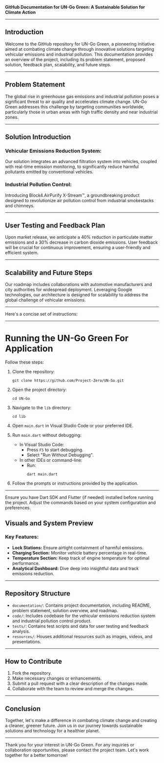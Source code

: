 **GitHub Documentation for UN-Go Green: A Sustainable Solution for Climate Action**

---

## Introduction

Welcome to the GitHub repository for UN-Go Green, a pioneering initiative aimed at combating climate change through innovative solutions targeting vehicular emissions and industrial pollution. This documentation provides an overview of the project, including its problem statement, proposed solution, feedback plan, scalability, and future steps.

---

## Problem Statement

The global rise in greenhouse gas emissions and industrial pollution poses a significant threat to air quality and accelerates climate change. UN-Go Green addresses this challenge by targeting communities worldwide, particularly those in urban areas with high traffic density and near industrial zones.

---

## Solution Introduction

### Vehicular Emissions Reduction System:
Our solution integrates an advanced filtration system into vehicles, coupled with real-time emission monitoring, to significantly reduce harmful pollutants emitted by conventional vehicles.

### Industrial Pollution Control:
Introducing Block4.AirPurify X-Stream™, a groundbreaking product designed to revolutionize air pollution control from industrial smokestacks and chimneys.

---

## User Testing and Feedback Plan

Upon market release, we anticipate a 40% reduction in particulate matter emissions and a 30% decrease in carbon dioxide emissions. User feedback will be crucial for continuous improvement, ensuring a user-friendly and efficient system.

---

## Scalability and Future Steps

Our roadmap includes collaborations with automotive manufacturers and city authorities for widespread deployment. Leveraging Google technologies, our architecture is designed for scalability to address the global challenge of vehicular emissions.

---
 Here's a concise set of instructions:

---

# Running the UN-Go Green For Application

Follow these steps:

1. Clone the repository:
   ```
   git clone https://github.com/Project-Zero/UN-Go.git
   ```

2. Open the project directory:
   ```
   cd UN-Go
   ```

3. Navigate to the `lib` directory:
   ```
   cd lib
   ```

4. Open `main.dart` in Visual Studio Code or your preferred IDE.

5. Run `main.dart` without debugging:
   - In Visual Studio Code:
     - Press `F5` to start debugging.
     - Select "Run Without Debugging".
   - In other IDEs or command-line:
     - Run:
       ```
       dart main.dart
       ```

6. Follow the prompts or instructions provided by the application.

---

Ensure you have Dart SDK and Flutter (if needed) installed before running the project. Adjust the commands based on your system configuration and preferences.
## Visuals and System Preview

### Key Features:

- **Lock Stations:** Ensure airtight containment of harmful emissions.
- **Charging Section:** Monitor vehicle battery percentage in real-time.
- **Temperature Section:** Keep track of engine temperature for optimal performance.
- **Analytical Dashboard:** Dive deep into insightful data and track emissions reduction.

---

## Repository Structure

- `documentation/`: Contains project documentation, including README, problem statement, solution overview, and roadmap.
- `code/`: Includes codebase for the vehicular emissions reduction system and industrial pollution control product.
- `tests/`: Contains test scripts and data for user testing and feedback analysis.
- `resources/`: Houses additional resources such as images, videos, and presentations.

---

## How to Contribute

1. Fork the repository.
2. Make necessary changes or enhancements.
3. Submit a pull request with a clear description of the changes made.
4. Collaborate with the team to review and merge the changes.

---

## Conclusion

Together, let's make a difference in combating climate change and creating a cleaner, greener future. Join us in our journey towards sustainable solutions and technology for a healthier planet.

---

Thank you for your interest in UN-Go Green. For any inquiries or collaboration opportunities, please contact the project team. Let's work together for a better tomorrow!

